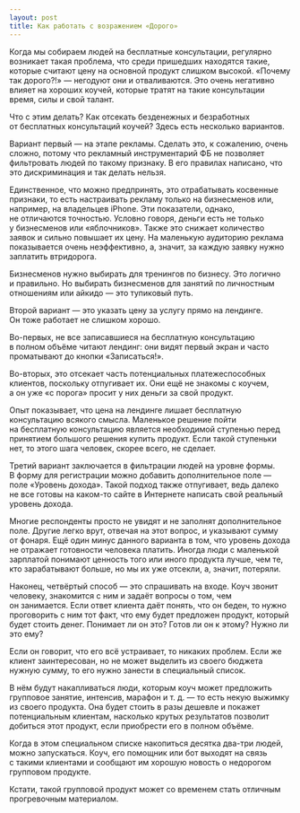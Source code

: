 ```yaml
---
layout: post
title: Как работать с возражением «Дорого»
---
```


Когда мы собираем людей на бесплатные консультации, регулярно возникает такая проблема, что среди пришедших находятся такие, которые считают цену на основной продукт слишком высокой. «Почему так дорого?!» — негодуют они и отваливаются. Это очень негативно влияет на хороших коучей, которые тратят на такие консультации время, силы и свой талант. 

Что с этим делать? Как отсекать безденежных и безработных от бесплатных консультаций коучей? Здесь есть несколько вариантов.

Вариант первый — на этапе рекламы. Сделать это, к сожалению, очень сложно, потому что рекламный инструментарий ФБ не позволяет фильтровать людей по такому признаку. В его правилах написано, что это дискриминация и так делать нельзя.

Единственное, что можно предпринять, это отрабатывать косвенные признаки, то есть настраивать рекламу только на бизнесменов или, например, на владельцев iPhone. Эти показатели, однако, не отличаются точностью. Условно говоря, деньги есть не только у бизнесменов или «яблочников». Также это снижает количество заявок и сильно повышает их цену. На маленькую аудиторию реклама показывается очень неэффективно, а, значит, за каждую заявку нужно заплатить втридорога.

Бизнесменов нужно выбирать для тренингов по бизнесу. Это логично и правильно. Но выбирать бизнесменов для занятий по личностным отношениям или айкидо — это тупиковый путь.

Второй вариант — это указать цену за услугу прямо на лендинге. Он тоже работает не слишком хорошо. 

Во-первых, не все записавшиеся на бесплатную консультацию в полном объёме читают лендинг: они видят первый экран и часто проматывают до кнопки «Записаться!». 

Во-вторых, это отсекает часть потенциальных платежеспособных клиентов, поскольку отпугивает их. Они ещё не знакомы с коучем, а он уже «с порога» просит у них деньги за свой продукт.

Опыт показывает, что цена на лендинге лишает бесплатную консультацию всякого смысла. Маленькое решение пойти на бесплатную консультацию является необходимой ступенью перед принятием большого решения купить продукт. Если такой ступеньки нет, то этого шага человек, скорее всего, не сделает.

Третий вариант заключается в фильтрации людей на уровне формы. В форму для регистрации можно добавить дополнительное поле — поле «Уровень дохода». Такой подход также отпугивает, ведь далеко не все готовы на каком-то сайте в Интернете написать свой реальный уровень дохода.

Многие респонденты просто не увидят и не заполнят дополнительное поле. Другие легко врут, отвечая на этот вопрос, и указывают сумму от фонаря. Ещё один минус данного варианта в том, что уровень дохода не отражает готовности человека платить. Иногда люди с маленькой зарплатой понимают ценность того или иного продукта лучше, чем те, кто зарабатывают больше, но мы их уже отсекли, а, значит, потеряли.

Наконец, четвёртый способ — это спрашивать на входе. Коуч звонит человеку, знакомится с ним и задаёт вопросы о том, чем он занимается. Если ответ клиента даёт понять, что он беден, то нужно проговорить с ним тот факт, что ему будет предложен продукт, который будет стоить денег. Понимает ли он это? Готов ли он к этому? Нужно ли это ему?

Если он говорит, что его всё устраивает, то никаких проблем. Если же клиент заинтересован, но не может выделить из своего бюджета нужную сумму, то его нужно занести в специальный список. 

В нём будут накапливаться люди, которым коуч может предложить групповое занятие, интенсив, марафон и т. д. — то есть некую выжимку из своего продукта. Она будет стоить в разы дешевле и покажет потенциальным клиентам, насколько крутых результатов позволит добиться этот продукт, если приобрести его в полном объёме.

Когда в этом специальном списке накопиться десятка два-три людей, можно запускаться. Коуч, его помощник или бот выходят на связь с такими клиентами и сообщают им хорошую новость о недорогом групповом продукте.

Кстати, такой групповой продукт может со временем стать отличным прогревочным материалом.
